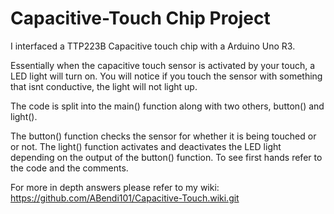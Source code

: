 # Capacitive-Touch Chip Project

I interfaced a TTP223B Capacitive touch chip with a Arduino Uno R3. 

Essentially when the capacitive touch sensor is activated by your touch, a LED light will turn on. You will notice if you touch the sensor with something that isnt conductive, the light will not light up.

The code is split into the main() function along with two others, button() and light().

The button() function checks the sensor for whether it is being touched or or not. The light() function activates and deactivates the LED light depending on the output of the button() function. To see first hands refer to the code and the comments.

For more in depth answers please refer to my wiki: https://github.com/ABendi101/Capacitive-Touch.wiki.git
